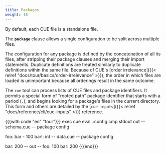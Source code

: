 ```yaml
---
title: Packages
weight: 10
---
```


By default, each CUE file is a standalone file.

The **`package`** clause allows a single configuration to be split across
multiple files.

The configuration for any package is defined by the concatenation of all its
files, after stripping their package clauses and merging their import
statements.
Duplicate definitions are treated similarly to duplicate definitions within
the same file.
Because of CUE's
[order irrelevance]({{< relref "docs/tour/basics/order-irrelevance" >}}),
the order in which files are loaded is unimportant because all orderings result
in the same outcome.

The `cue` tool can process lists of CUE files and package identifiers.
It permits a special form of "rooted path" package identifier that starts with
a period (`.`),
and begins looking for a package's files in the current directory.
This form and others are detailed by the
[`cue inputs`]({{< relref "docs/reference/cli/cue-inputs" >}}) reference.

{{{with code "en" "tour"}}}
exec cue eval .:config
cmp stdout out
-- schema.cue --
package config

foo:  bar - 100
bar!: int
-- data.cue --
package config

bar: 200
-- out --
foo: 100
bar: 200
{{{end}}}

